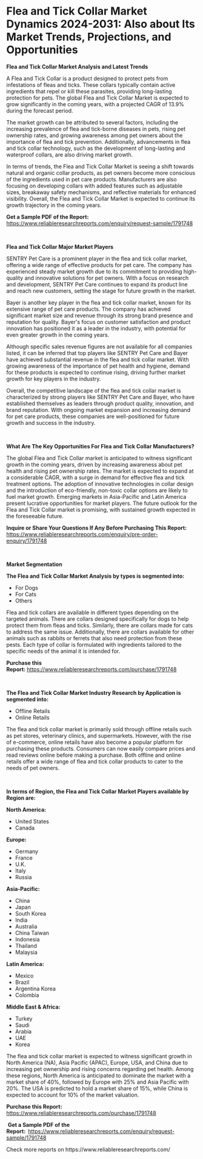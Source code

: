 <p><h1>Flea and Tick Collar Market Dynamics 2024-2031: Also about Its Market Trends, Projections, and Opportunities</h1></p><p><strong>Flea and Tick Collar Market Analysis and Latest Trends</strong></p>
<p><p>A Flea and Tick Collar is a product designed to protect pets from infestations of fleas and ticks. These collars typically contain active ingredients that repel or kill these parasites, providing long-lasting protection for pets. The global Flea and Tick Collar Market is expected to grow significantly in the coming years, with a projected CAGR of 13.9% during the forecast period.</p><p>The market growth can be attributed to several factors, including the increasing prevalence of flea and tick-borne diseases in pets, rising pet ownership rates, and growing awareness among pet owners about the importance of flea and tick prevention. Additionally, advancements in flea and tick collar technology, such as the development of long-lasting and waterproof collars, are also driving market growth.</p><p>In terms of trends, the Flea and Tick Collar Market is seeing a shift towards natural and organic collar products, as pet owners become more conscious of the ingredients used in pet care products. Manufacturers are also focusing on developing collars with added features such as adjustable sizes, breakaway safety mechanisms, and reflective materials for enhanced visibility. Overall, the Flea and Tick Collar Market is expected to continue its growth trajectory in the coming years.</p></p>
<p><strong>Get a Sample PDF of the Report:&nbsp;</strong> <a href="https://www.reliableresearchreports.com/enquiry/request-sample/1791748">https://www.reliableresearchreports.com/enquiry/request-sample/1791748</a></p>
<p>&nbsp;</p>
<p><strong>Flea and Tick Collar Major Market Players</strong></p>
<p><p>SENTRY Pet Care is a prominent player in the flea and tick collar market, offering a wide range of effective products for pet care. The company has experienced steady market growth due to its commitment to providing high-quality and innovative solutions for pet owners. With a focus on research and development, SENTRY Pet Care continues to expand its product line and reach new customers, setting the stage for future growth in the market.</p><p>Bayer is another key player in the flea and tick collar market, known for its extensive range of pet care products. The company has achieved significant market size and revenue through its strong brand presence and reputation for quality. Bayer's focus on customer satisfaction and product innovation has positioned it as a leader in the industry, with potential for even greater growth in the coming years.</p><p>Although specific sales revenue figures are not available for all companies listed, it can be inferred that top players like SENTRY Pet Care and Bayer have achieved substantial revenue in the flea and tick collar market. With growing awareness of the importance of pet health and hygiene, demand for these products is expected to continue rising, driving further market growth for key players in the industry.</p><p>Overall, the competitive landscape of the flea and tick collar market is characterized by strong players like SENTRY Pet Care and Bayer, who have established themselves as leaders through product quality, innovation, and brand reputation. With ongoing market expansion and increasing demand for pet care products, these companies are well-positioned for future growth and success in the industry.</p></p>
<p>&nbsp;</p>
<p><strong>What Are The Key Opportunities For Flea and Tick Collar Manufacturers?</strong></p>
<p><p>The global Flea and Tick Collar market is anticipated to witness significant growth in the coming years, driven by increasing awareness about pet health and rising pet ownership rates. The market is expected to expand at a considerable CAGR, with a surge in demand for effective flea and tick treatment options. The adoption of innovative technologies in collar design and the introduction of eco-friendly, non-toxic collar options are likely to fuel market growth. Emerging markets in Asia-Pacific and Latin America present lucrative opportunities for market players. The future outlook for the Flea and Tick Collar market is promising, with sustained growth expected in the foreseeable future.</p></p>
<p><strong>Inquire or Share Your Questions If Any Before Purchasing This Report:</strong> <a href="https://www.reliableresearchreports.com/enquiry/pre-order-enquiry/1791748">https://www.reliableresearchreports.com/enquiry/pre-order-enquiry/1791748</a></p>
<p>&nbsp;</p>
<p><strong>Market Segmentation</strong></p>
<p><strong>The Flea and Tick Collar Market Analysis by types is segmented into:</strong></p>
<p><ul><li>For Dogs</li><li>For Cats</li><li>Others</li></ul></p>
<p><p>Flea and tick collars are available in different types depending on the targeted animals. There are collars designed specifically for dogs to help protect them from fleas and ticks. Similarly, there are collars made for cats to address the same issue. Additionally, there are collars available for other animals such as rabbits or ferrets that also need protection from these pests. Each type of collar is formulated with ingredients tailored to the specific needs of the animal it is intended for.</p></p>
<p><strong>Purchase this Report:&nbsp;</strong><a href="https://www.reliableresearchreports.com/purchase/1791748">https://www.reliableresearchreports.com/purchase/1791748</a></p>
<p>&nbsp;</p>
<p><strong>The Flea and Tick Collar Market Industry Research by Application is segmented into:</strong></p>
<p><ul><li>Offline Retails</li><li>Online Retails</li></ul></p>
<p><p>The flea and tick collar market is primarily sold through offline retails such as pet stores, veterinary clinics, and supermarkets. However, with the rise of e-commerce, online retails have also become a popular platform for purchasing these products. Consumers can now easily compare prices and read reviews online before making a purchase. Both offline and online retails offer a wide range of flea and tick collar products to cater to the needs of pet owners.</p></p>
<p>&nbsp;</p>
<p><strong>In terms of Region, the Flea and Tick Collar Market Players available by Region are:</strong></p>
<p>
    <p> <strong> North America: </strong>
        <ul>
            <li>United States</li>
            <li>Canada</li>
        </ul>
        </p> 
    <p> <strong> Europe: </strong>
        <ul>
            <li>Germany</li>
            <li>France</li>
            <li>U.K.</li>
            <li>Italy</li>
            <li>Russia</li>
        </ul>
        </p> 
    <p> <strong> Asia-Pacific: </strong>
        <ul>
            <li>China</li>
            <li>Japan</li>
            <li>South Korea</li>
            <li>India</li>
            <li>Australia</li>
            <li>China Taiwan</li>
            <li>Indonesia</li>
            <li>Thailand</li>
            <li>Malaysia</li>
        </ul>
        </p> 
    <p> <strong> Latin America: </strong>
        <ul>
            <li>Mexico</li>
            <li>Brazil</li>
            <li>Argentina Korea</li>
            <li>Colombia</li>
        </ul>
        </p> 
    <p> <strong> Middle East & Africa: </strong>
        <ul>
            <li>Turkey</li>
            <li>Saudi</li>
            <li>Arabia</li>
            <li>UAE</li>
            <li>Korea</li>
        </ul>
    </p>
    </p>
<p><p>The flea and tick collar market is expected to witness significant growth in North America (NA), Asia Pacific (APAC), Europe, USA, and China due to increasing pet ownership and rising concerns regarding pet health. Among these regions, North America is anticipated to dominate the market with a market share of 40%, followed by Europe with 25% and Asia Pacific with 20%. The USA is predicted to hold a market share of 15%, while China is expected to account for 10% of the market valuation.</p></p>
<p><strong>Purchase this Report: </strong><a href="https://www.reliableresearchreports.com/purchase/1791748">https://www.reliableresearchreports.com/purchase/1791748</a></p>
<p>&nbsp;<strong>Get a Sample PDF of the Report:&nbsp;&nbsp;</strong><a href="https://www.reliableresearchreports.com/enquiry/request-sample/1791748">https://www.reliableresearchreports.com/enquiry/request-sample/1791748</a></p>
<p><strong></strong></p>
<p>Check more reports on https://www.reliableresearchreports.com/</p>